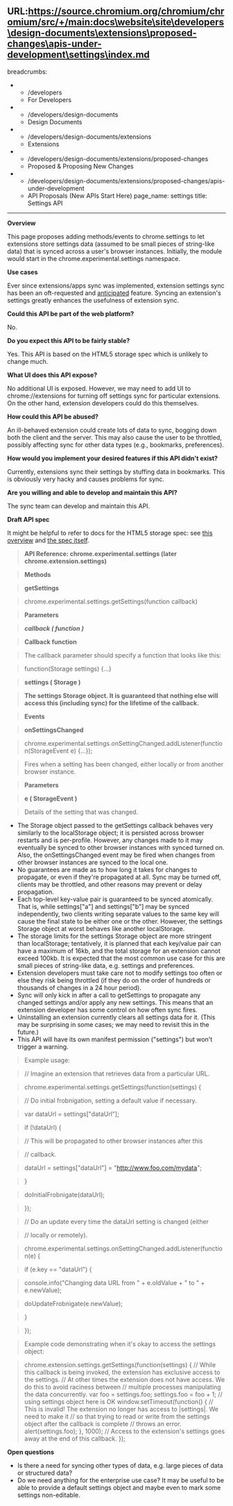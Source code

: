 URL:https://source.chromium.org/chromium/chromium/src/+/main:docs\website\site\developers\design-documents\extensions\proposed-changes\apis-under-development\settings\index.md
---
breadcrumbs:
- - /developers
  - For Developers
- - /developers/design-documents
  - Design Documents
- - /developers/design-documents/extensions
  - Extensions
- - /developers/design-documents/extensions/proposed-changes
  - Proposed & Proposing New Changes
- - /developers/design-documents/extensions/proposed-changes/apis-under-development
  - API Proposals (New APIs Start Here)
page_name: settings
title: Settings API
---

**Overview**

This page proposes adding methods/events to chrome.settings to let extensions
store settings data (assumed to be small pieces of string-like data) that is
synced across a user's browser instances. Initially, the module would start in
the chrome.experimental.settings namespace.

**Use cases**

Ever since extensions/apps sync was implemented, extension settings sync has
been an oft-requested and
[anticipated](http://googlesystem.blogspot.com/2010/12/predictions-for-googles-2011.html)
feature. Syncing an extension's settings greatly enhances the usefulness of
extension sync.

**Could this API be part of the web platform?**

No.

**Do you expect this API to be fairly stable?**

Yes. This API is based on the HTML5 storage spec which is unlikely to change
much.

**What UI does this API expose?**

No additional UI is exposed. However, we may need to add UI to
chrome://extensions for turning off settings sync for particular extensions. On
the other hand, extension developers could do this themselves.

**How could this API be abused?**

An ill-behaved extension could create lots of data to sync, bogging down both
the client and the server. This may also cause the user to be throttled,
possibly affecting sync for other data types (e.g., bookmarks, preferences).

**How would you implement your desired features if this API didn't exist?**

Currently, extensions sync their settings by stuffing data in bookmarks. This is obviously very hacky and causes problems for sync.

**Are you willing and able to develop and maintain this API?**

The sync team can develop and maintain this API.

**Draft API spec**

It might be helpful to refer to docs for the HTML5 storage spec: see [this
overview](http://diveintohtml5.org/storage.html) and [the spec
itself](http://dev.w3.org/html5/webstorage/).

> **API Reference: chrome.experimental.settings (later
> chrome.extension.settings)**

> **Methods**

> **getSettings**

> chrome.experimental.settings.getSettings(function callback)

> **Parameters**

> ***callback ( function )***

> **Callback function**

> The callback parameter should specify a function that looks like this:

> function(Storage settings) {...}

> **settings ( Storage )**

> **The settings Storage object. It is guaranteed that nothing else will access this (including sync) for the lifetime of the callback.**

> **Events**

> **onSettingsChanged**

> chrome.experimental.settings.onSettingChanged.addListener(function(StorageEvent
> e) {...});

> Fires when a setting has been changed, either locally or from another browser
> instance.

> **Parameters**

> **e ( StorageEvent )**

> Details of the setting that was changed.

*   The Storage object passed to the getSettings callback behaves very
            similarly to the localStorage object; it is persisted across browser
            restarts and is per-profile. However, any changes made to it may
            eventually be synced to other browser instances with synced turned
            on. Also, the onSettingsChanged event may be fired when changes from
            other browser instances are synced to the local one.
*   No guarantees are made as to how long it takes for changes to
            propagate, or even if they're propagated at all. Sync may be turned
            off, clients may be throttled, and other reasons may prevent or
            delay propagation.
*   Each top-level key-value pair is guaranteed to be synced atomically.
            That is, while settings\["a"\] and settings\["b"\] may be synced
            independently, two clients writing separate values to the same key
            will cause the final state to be either one or the other. However,
            the settings Storage object at worst behaves like another
            localStorage.
*   The storage limits for the settings Storage object are more
            stringent than localStorage; tentatively, it is planned that each
            key/value pair can have a maximum of 16kb, and the total storage for
            an extension cannot exceed 100kb. It is expected that the most
            common use case for this are small pieces of string-like data, e.g.
            settings and preferences.
*   Extension developers must take care not to modify settings too often
            or else they risk being throttled (if they do on the order of
            hundreds or thousands of changes in a 24 hour period).
*   Sync will only kick in after a call to getSettings to propagate any
            changed settings and/or apply any new settings. This means that an
            extension developer has some control on how often sync fires.
*   Uninstalling an extension currently clears all settings data for it.
            (This may be surprising in some cases; we may need to revisit this
            in the future.)
*   This API will have its own manifest permission ("settings") but
            won't trigger a warning.

> Example usage:

> // Imagine an extension that retrieves data from a particular URL.

> chrome.experimental.settings.getSettings(function(settings) {

> // Do initial frobnigation, setting a default value if necessary.

> var dataUrl = settings\["dataUrl"\];

> if (!dataUrl) {

> // This will be propagated to other browser instances after this

> // callback.

> dataUrl = settings\["dataUrl"\] = "http://www.foo.com/mydata";

> }

> doInitialFrobnigate(dataUrl);

> });

> // Do an update every time the dataUrl setting is changed (either

> // locally or remotely).

> chrome.experimental.settings.onSettingChanged.addListener(function(e) {

> if (e.key == "dataUrl") {

> console.info("Changing data URL from " + e.oldValue + " to " + e.newValue);

> doUpdateFrobnigate(e.newValue);

> }

> });

> Example code demonstrating when it's okay to access the settings object:

> chrome.extension.settings.getSettings(function(settings) {
> // While this callback is being invoked, the extension has exclusive access to
> the settings.
> // At other times the extension does not have access. We do this to avoid
> raciness between
> // multiple processes manipulating the data concurrently.
> var foo = settings.foo;
> settings.foo = foo + 1; // using settings object here is OK
> window.setTimeout(function() {
> // This is invalid! The extension no longer has access to |settings|. We need
> to make it
> // so that trying to read or write from the settings object after the callback
> is complete
> // throws an error.
> alert(settings.foo);
> }, 1000);
> // Access to the extension's settings goes away at the end of this callback.
> });

**Open questions**

*   Is there a need for syncing other types of data, e.g. large pieces
            of data or structured data?
*   Do we need anything for the enterprise use case? It may be useful to
            be able to provide a default settings object and maybe even to mark
            some settings non-editable.
